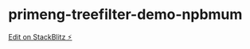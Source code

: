 # primeng-treefilter-demo-npbmum

[Edit on StackBlitz ⚡️](https://stackblitz.com/edit/primeng-treefilter-demo-npbmum)